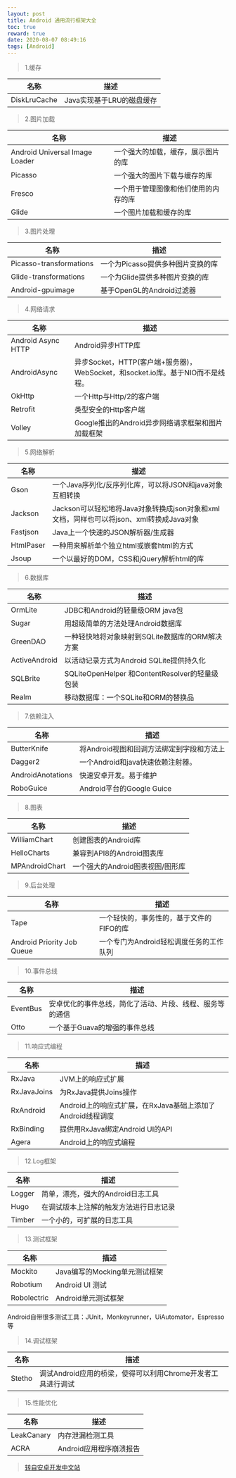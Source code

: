 ```yaml
---
layout: post
title: Android 通用流行框架大全
toc: true
reward: true
date: 2020-08-07 08:49:16
tags: [Android]
---
```


>1.缓存


|名称|	描述|
|--|----|
|DiskLruCache|	Java实现基于LRU的磁盘缓存|

>2.图片加载

|名称	|描述|
|--|----|
|Android Universal Image Loader|	一个强大的加载，缓存，展示图片的库|
|Picasso	|一个强大的图片下载与缓存的库|
|Fresco	|一个用于管理图像和他们使用的内存的库|
|Glide	|一个图片加载和缓存的库|

<!-- more -->

>3.图片处理

|名称|	描述|
|--|----|
|Picasso-transformations|	一个为Picasso提供多种图片变换的库|
|Glide-transformations	|一个为Glide提供多种图片变换的库|
|Android-gpuimage	|基于OpenGL的Android过滤器|

>4.网络请求

|名称	|描述|
|--|----|
|Android Async HTTP	|Android异步HTTP库|
|AndroidAsync	|异步Socket，HTTP(客户端+服务器)，WebSocket，和socket.io库。基于NIO而不是线程。|
|OkHttp|	一个Http与Http/2的客户端|
|Retrofit	|类型安全的Http客户端|
|Volley	|Google推出的Android异步网络请求框架和图片加载框架|

>5.网络解析

|名称|	描述|
|--|----|
|Gson|	一个Java序列化/反序列化库，可以将JSON和java对象互相转换|
|Jackson	|Jackson可以轻松地将Java对象转换成json对象和xml文档，同样也可以将json、xml转换成Java对象|
|Fastjson|	Java上一个快速的JSON解析器/生成器|
|HtmlPaser	|一种用来解析单个独立html或嵌套html的方式|
|Jsoup	|一个以最好的DOM，CSS和jQuery解析html的库|

>6.数据库

|名称	|描述|
|--|----|
|OrmLite	|JDBC和Android的轻量级ORM java包|
|Sugar	|用超级简单的方法处理Android数据库|
|GreenDAO	|一种轻快地将对象映射到SQLite数据库的ORM解决方案|
|ActiveAndroid	|以活动记录方式为Android SQLite提供持久化|
|SQLBrite	|SQLiteOpenHelper 和ContentResolver的轻量级包装|
|Realm	|移动数据库：一个SQLite和ORM的替换品|

>7.依赖注入

|名称|	描述|
|--|----|
|ButterKnife	|将Android视图和回调方法绑定到字段和方法上|
|Dagger2|	一个Android和java快速依赖注射器。|
|AndroidAnotations|	快速安卓开发。易于维护|
|RoboGuice	|Android平台的Google Guice|

>8.图表

|名称|	描述|
|--|----|
|WilliamChart	|创建图表的Android库|
|HelloCharts	|兼容到API8的Android图表库|
|MPAndroidChart	|一个强大的Android图表视图/图形库|

>9.后台处理

|名称|	描述|
|--|----|
|Tape	|一个轻快的，事务性的，基于文件的FIFO的库|
|Android Priority Job Queue	|一个专门为Android轻松调度任务的工作队列|

>10.事件总线

|名称	|描述|
|--|----|
|EventBus|	安卓优化的事件总线，简化了活动、片段、线程、服务等的通信|
|Otto	|一个基于Guava的增强的事件总线|

>11.响应式编程

|名称|	描述|
|--|----|
|RxJava	|JVM上的响应式扩展|
|RxJavaJoins	|为RxJava提供Joins操作|
|RxAndroid|	Android上的响应式扩展，在RxJava基础上添加了Android线程调度|
|RxBinding	|提供用RxJava绑定Android UI的API|
|Agera	|Android上的响应式编程|

>12.Log框架

|名称|	描述|
|--|----|
|Logger|	简单，漂亮，强大的Android日志工具|
|Hugo	|在调试版本上注解的触发方法进行日志记录|
|Timber	|一个小的，可扩展的日志工具|

>13.测试框架

|名称	|描述|
|--|----|
|Mockito	|Java编写的Mocking单元测试框架|
|Robotium	|Android UI 测试|
|Robolectric|	Android单元测试框架|
Android自带很多测试工具：JUnit，Monkeyrunner，UiAutomator，Espresso等

>14.调试框架

|名称	|描述|
|--|----|
|Stetho	|调试Android应用的桥梁，使得可以利用Chrome开发者工具进行调试|

>15.性能优化

| 名称 | 描述 |
| -- | ---- |
|LeakCanary	|内存泄漏检测工具|
|ACRA|	Android应用程序崩溃报告|

> [转自安卓开发中文站](http://www.androidchina.net/4920.html)